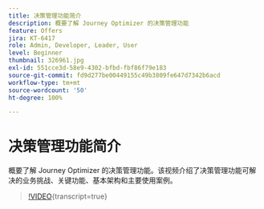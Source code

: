 ```yaml
---
title: 决策管理功能简介
description: 概要了解 Journey Optimizer 的决策管理功能
feature: Offers
jira: KT-6417
role: Admin, Developer, Leader, User
level: Beginner
thumbnail: 326961.jpg
exl-id: 551cce3d-58e9-4302-bfbd-fbf86f79e183
source-git-commit: fd9d277be00449155c49b3809fe647d7342b6acd
workflow-type: tm+mt
source-wordcount: '50'
ht-degree: 100%

---
```


# 决策管理功能简介

概要了解 Journey Optimizer 的决策管理功能。该视频介绍了决策管理功能可解决的业务挑战、关键功能、基本架构和主要使用案例。


>[!VIDEO](https://video.tv.adobe.com/v/326961?quality=12&learn=on){transcript=true}

